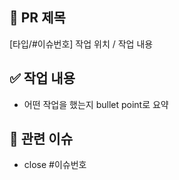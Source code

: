 ## 📌 PR 제목
[타입/#이슈번호] 작업 위치 / 작업 내용

## ✅ 작업 내용
- 어떤 작업을 했는지 bullet point로 요약

## 🔁 관련 이슈
- close #이슈번호
